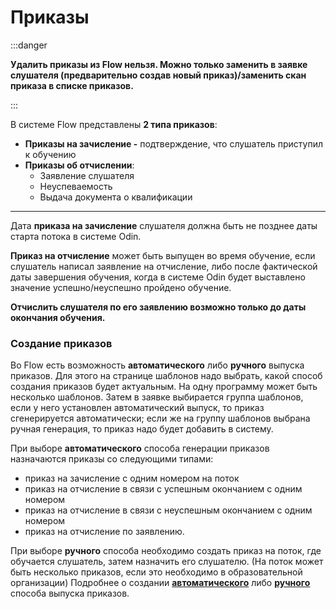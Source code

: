 # Приказы

:::danger

**Удалить приказы из Flow нельзя. Можно только заменить в заявке слушателя (предварительно создав новый приказ)/заменить скан приказа в списке приказов.**

:::

В системе Flow представлены **2 типа приказов**:

* **Приказы на зачисление -** подтверждение, что слушатель приступил к обучению
* **Приказы об отчислении**:
  * Заявление слушателя
  * Неуспеваемость
  * Выдача документа о квалификации

***

Дата **приказа на зачисление** слушателя должна быть не позднее даты старта потока в системе Odin.

**Приказ на отчисление** может быть выпущен во время обучение, если слушатель написал заявление на отчисление, либо после фактической даты завершения обучения, когда в системе Odin будет выставлено значение успешно/неуспешно пройдено обучение.

**Отчислить слушателя по его заявлению возможно только до даты окончания обучения.**

### Создание приказов <a href="#sozdanie-prikazov" id="sozdanie-prikazov"></a>

Во  Flow есть возможность **автоматического** либо **ручного** выпуска приказов. Для этого на странице шаблонов надо выбрать, какой способ создания приказов будет актуальным. На одну программу может быть несколько шаблонов. Затем в заявке выбирается группа шаблонов, если у него установлен автоматический выпуск, то приказ сгенерируется автоматически; если же на группу шаблонов выбрана ручная генерация, то приказ надо будет добавить в систему.

При выборе **автоматического** способа генерации приказов назначаются приказы со следующими типами:

* приказ на зачисление с одним номером на поток
* приказ на отчисление в связи с успешным окончанием с одним номером
* приказ на отчисление в связи с неуспешным окончанием с одним номером
* приказ на отчисление по заявлению.

При выборе **ручного** способа необходимо создать приказ на поток, где обучается слушатель, затем назначить его слушателю. (На поток может быть несколько приказов, если это необходимо в образовательной организации) Подробнее о создании [**автоматического**](avtomaticheskii-vypusk.md) либо [**ручного**](dobavlenie-prikazov-vruchnuyu.md) способа выпуска приказов.

